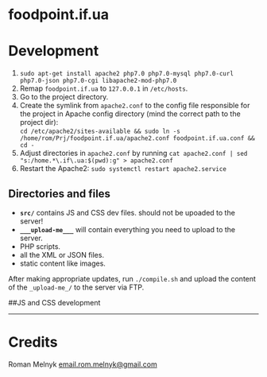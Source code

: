 # foodpoint.if.ua


# Development
1. `sudo apt-get install apache2 php7.0 php7.0-mysql php7.0-curl php7.0-json php7.0-cgi libapache2-mod-php7.0`
1. Remap `foodpoint.if.ua` to `127.0.0.1` in `/etc/hosts`.
1. Go to the project directory.
1. Create the symlink from `apache2.conf` to the config file responsible for the project in Apache config directory (mind the correct path to the project dir):  
   `cd /etc/apache2/sites-available && sudo ln -s /home/rom/Prj/foodpoint.if.ua/apache2.conf foodpoint.if.ua.conf && cd -`
1. Adjust directories in `apache2.conf` by running `cat apache2.conf | sed "s:/home.*\.if\.ua:$(pwd):g" > apache2.conf`
1. Restart the Apache2: `sudo systemctl restart apache2.service`


## Directories and files
- **`src/`** contains JS and CSS dev files. should not be upoaded to the server!
- **`___upload-me___`** will contain everything you need to upload to the server.
- PHP scripts.
- all the XML or JSON files.
- static content like images.

After making appropriate updates, run `./compile.sh` and upload the content of the `_upload-me_/` to the server via FTP.


##JS and CSS development


---

# Credits
Roman Melnyk <email.rom.melnyk@gmail.com>

